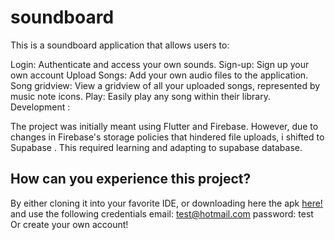 # soundboard
 
This is a soundboard application that allows users to:

Login: Authenticate and access your own sounds.
Sign-up: Sign up your own account
Upload Songs: Add your  own audio files to the application.
Song gridview: View a  gridview  of all your   uploaded songs, represented by music note icons.
Play: Easily play any song within their library.
Development :

The project was initially meant using Flutter and Firebase. However, due to changes in Firebase's storage policies that hindered file uploads, i shifted  to Supabase  . This required learning and adapting to supabase  database.

## How can you experience this project? 

By either cloning it into your favorite IDE, or downloading here the apk [here!](https://drive.google.com/file/d/127QAspnR_OF1KQrcWvYAph_0-s7TwXO_/view?usp=drive_link)
and use the following credentials
email: test@hotmail.com
password: test
Or create your own account!

